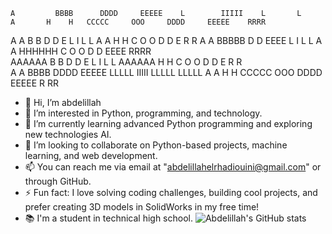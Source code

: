 
    A         BBBB      DDDD     EEEEE    L        IIIII    L       L           A       H    H   CCCCC     OOO     DDDD     EEEEE    RRRR  
   A A        B   B     D   D    E        L          I      L       L          A A      H    H   C        O   O    D   D    E        R   R 
  A   A       BBBBB     D   D    EEEE     L          I      L       L         A   A     HHHHHH   C        O   O    D   D    EEEE     RRRR  
 AAAAAA       B   B     D   D    E        L          I      L       L        AAAAAA     H    H   C        O   O    D   D    E        R  R  
A       A     BBBB      DDDD     EEEEE    LLLLL    IIIII    LLLLL   LLLLL   A       A   H    H   CCCCC     OOO     DDDD     EEEEE    R   RR



- 👋 Hi, I’m abdelillah
- 👀 I’m interested in Python, programming, and technology.
- 🌱 I’m currently learning advanced Python programming and exploring new technologies AI.
- 💞️ I’m looking to collaborate on Python-based projects, machine learning, and web development.
- 📫 You can reach me via email at "abdelillahelrhadiouini@gmail.com" or through GitHub.
- ⚡ Fun fact: I love solving coding challenges, building cool projects, and prefer creating 3D models in SolidWorks in my free time!
- 📚 I'm a student in technical high school.
![Abdelillah's GitHub stats](https://github-readme-stats.vercel.app/api?username=abdelillahCoder&show_icons=true&theme=radical)
